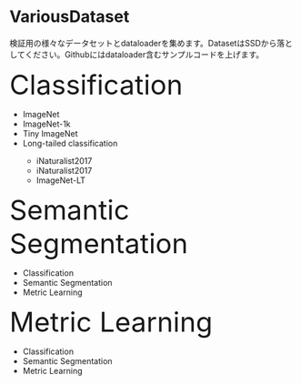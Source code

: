 # VariousDataset
検証用の様々なデータセットとdataloaderを集めます。DatasetはSSDから落としてください。Githubにはdataloader含むサンプルコードを上げます。
<p>
<font size="20">Classification</font>
<ul>
  <li>ImageNet</li>
  <li>ImageNet-1k</li>
  <li>Tiny ImageNet</li>
  <li>Long-tailed classification</li>
  <ul>
  <li>iNaturalist2017</li>
  <li>iNaturalist2017</li>
  <li>ImageNet-LT</li>
</ul>
</ul>

<font size="20">Semantic Segmentation</font>
<ul>
  <li>Classification</li>
  <li>Semantic Segmentation</li>
  <li>Metric Learning</li>
</ul>

<font size="20">Metric Learning</font>
<ul>
  <li>Classification</li>
  <li>Semantic Segmentation</li>
  <li>Metric Learning</li>
</ul>
</p>
